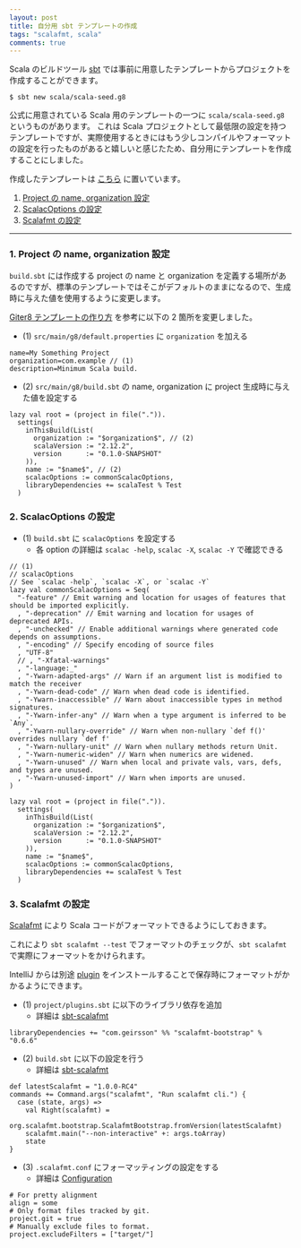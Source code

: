 ```yaml
---
layout: post
title: 自分用 sbt テンプレートの作成
tags: "scalafmt, scala"
comments: true
---
```


Scala のビルドツール [sbt][7] では事前に用意したテンプレートからプロジェクトを作成することができます。

```
$ sbt new scala/scala-seed.g8
```

公式に用意されている Scala 用のテンプレートの一つに `scala/scala-seed.g8` というものがあります。
これは Scala プロジェクトとして最低限の設定を持つテンプレートですが、実際使用するときにはもう少しコンパイルやフォーマットの設定を行ったものがあると嬉しいと感じたため、自分用にテンプレートを作成することにしました。

作成したテンプレートは [こちら][8] に置いています。

1. [Project の name, organization 設定](#settings-project)
2. [ScalacOptions の設定](#settings-scalac)
3. [Scalafmt の設定](#settings-scalafmt)

---

<div id="settings-project" />

### 1. Project の name, organization 設定

`build.sbt` には作成する project の name と organization を定義する場所があるのですが、標準のテンプレートではそこがデフォルトのままになるので、生成時に与えた値を使用するように変更します。

[Giter8 テンプレートの作り方][4] を参考に以下の 2 箇所を変更しました。

- (1) `src/main/g8/default.properties` に `organization` を加える

```
name=My Something Project
organization=com.example // (1)
description=Minimum Scala build.
```

- (2) `src/main/g8/build.sbt` の name, organization に project 生成時に与えた値を設定する

```
lazy val root = (project in file(".")).
  settings(
    inThisBuild(List(
      organization := "$organization$", // (2)
      scalaVersion := "2.12.2",
      version      := "0.1.0-SNAPSHOT"
    )),
    name := "$name$", // (2)
    scalacOptions := commonScalacOptions,
    libraryDependencies += scalaTest % Test
  )
```

<div id="settings-scalac" />

### 2. ScalacOptions の設定

- (1) `build.sbt` に `scalacOptions` を設定する
  - 各 option の詳細は `scalac -help`, `scalac -X`, `scalac -Y` で確認できる

```
// (1)
// scalacOptions
// See `scalac -help`, `scalac -X`, or `scalac -Y`
lazy val commonScalacOptions = Seq(
  "-feature" // Emit warning and location for usages of features that should be imported explicitly.
  , "-deprecation" // Emit warning and location for usages of deprecated APIs.
  , "-unchecked" // Enable additional warnings where generated code depends on assumptions.
  , "-encoding" // Specify encoding of source files
  , "UTF-8"
  // , "-Xfatal-warnings"
  , "-language:_"
  , "-Ywarn-adapted-args" // Warn if an argument list is modified to match the receiver
  , "-Ywarn-dead-code" // Warn when dead code is identified.
  , "-Ywarn-inaccessible" // Warn about inaccessible types in method signatures.
  , "-Ywarn-infer-any" // Warn when a type argument is inferred to be `Any`.
  , "-Ywarn-nullary-override" // Warn when non-nullary `def f()' overrides nullary `def f'
  , "-Ywarn-nullary-unit" // Warn when nullary methods return Unit.
  , "-Ywarn-numeric-widen" // Warn when numerics are widened.
  , "-Ywarn-unused" // Warn when local and private vals, vars, defs, and types are unused.
  , "-Ywarn-unused-import" // Warn when imports are unused.
)

lazy val root = (project in file(".")).
  settings(
    inThisBuild(List(
      organization := "$organization$",
      scalaVersion := "2.12.2",
      version      := "0.1.0-SNAPSHOT"
    )),
    name := "$name$",
    scalacOptions := commonScalacOptions,
    libraryDependencies += scalaTest % Test
  )
```

<div id="settings-scalafmt" />

### 3. Scalafmt の設定

[Scalafmt][1] により Scala コードがフォーマットできるようにしておきます。

これにより `sbt scalafmt --test` でフォーマットのチェックが、`sbt scalafmt` で実際にフォーマットをかけられます。

IntelliJ からは別途 [plugin][2] をインストールすることで保存時にフォーマットがかかるようにできます。

- (1) `project/plugins.sbt` に以下のライブラリ依存を追加
  - 詳細は [sbt-scalafmt][5]

```
libraryDependencies += "com.geirsson" %% "scalafmt-bootstrap" % "0.6.6"
```

- (2) `build.sbt` に以下の設定を行う
  - 詳細は [sbt-scalafmt][5]

```
def latestScalafmt = "1.0.0-RC4"
commands += Command.args("scalafmt", "Run scalafmt cli.") {
  case (state, args) =>
    val Right(scalafmt) =
      org.scalafmt.bootstrap.ScalafmtBootstrap.fromVersion(latestScalafmt)
    scalafmt.main("--non-interactive" +: args.toArray)
    state
}
```

- (3) `.scalafmt.conf` にフォーマッティングの設定をする
  - 詳細は [Configuration][6]

```
# For pretty alignment
align = some
# Only format files tracked by git.
project.git = true
# Manually exclude files to format.
project.excludeFilters = ["target/"]
```

[1]: http://scalameta.org/scalafmt/
[2]: http://scalameta.org/scalafmt/#IntelliJ
[3]: https://stackoverflow.com/questions/18601372/how-can-i-find-a-description-of-scala-compiler-flags-options
[4]: http://www.foundweekends.org/giter8/ja/template.html
[5]: http://scalameta.org/scalafmt/#sbt-scalafmt
[6]: http://scalameta.org/scalafmt/#Configuration
[7]: http://www.scala-sbt.org/index.html
[8]: https://github.com/tiqwab/scala-seed.g8/tree/2.12.x
